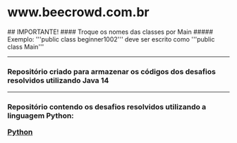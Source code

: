 <h1>www.beecrowd.com.br</h1>
## IMPORTANTE!
#### Troque os nomes das classes por Main
##### Exemplo: '''public class beginner1002''' deve ser escrito como '''public class Main'''

________________________________
<h3>Repositório criado para armazenar os códigos dos desafios resolvidos 
utilizando Java 14 </h3>

________________________________

<h3>Repositório contendo os desafios resolvidos utilizando a linguagem Python:
  
[Python](https://github.com/mikaelsonbraz/Beecrowd.py)</h3>
